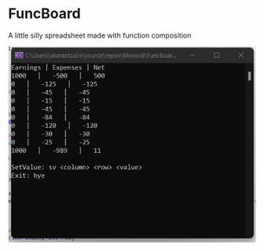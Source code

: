 # FuncBoard
A little silly spreadsheet made with function composition

![alt text](https://github.com/anjelinio/FuncBoard/blob/master/FuncBoard1.png?raw=true)
